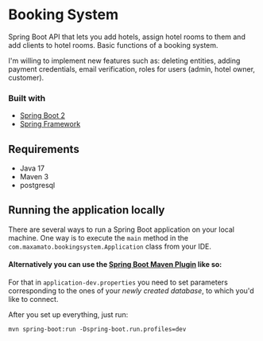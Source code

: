 # Booking System

Spring Boot API that lets you add hotels, assign hotel rooms to them and add clients
to hotel rooms. Basic functions of a booking system. 

I'm willing to implement new features such as: deleting entities, adding payment credentials, email verification,
roles for users (admin, hotel owner, customer). 

### Built with

* [Spring Boot 2](https://spring.io/projects/spring-boot)
* [Spring Framework](https://spring.io/projects/spring-framework)

## Requirements
* Java 17
* Maven 3
* postgresql 

## Running the application locally
There are several ways to run a Spring Boot application on your local machine.
One way is to execute the `main` method in the `com.maxamato.bookingsystem.Application` class from your IDE.



#### Alternatively you can use the [Spring Boot Maven Plugin](https://docs.spring.io/spring-boot/docs/current/reference/html/build-tool-plugins-maven-plugin.html) like so:

For that in `application-dev.properties` you need to set parameters corresponding to the ones of your *newly created database*,
to which you'd like to connect.

After you set up everything, just run:
```
mvn spring-boot:run -Dspring-boot.run.profiles=dev
```
